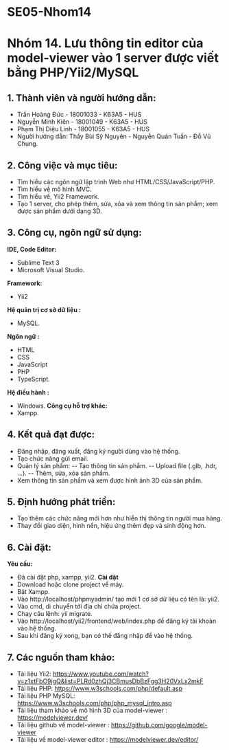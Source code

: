 # SE05-Nhom14
# Nhóm 14. Lưu thông tin editor của model-viewer vào 1 server được viết bằng PHP/Yii2/MySQL
## 1. Thành viên và người hướng dẫn:
- Trần Hoàng Đức  - 18001033 -  K63A5 - HUS
- Nguyễn Minh Kiên - 18001049 - K63A5 - HUS
- Phạm Thị Diệu Linh - 18001055 - K63A5 - HUS
- Người hướng dẫn: Thầy Bùi Sỹ Nguyên - Nguyễn Quán Tuấn - Đỗ Vũ Chung.


## 2. Công việc và mục tiêu:
- Tìm hiểu các ngôn ngữ lập trình Web như HTML/CSS/JavaScript/PHP.
- Tìm hiểu về mô hình MVC.
- Tìm hiểu về, Yii2 Framework.
- Tạo 1 server, cho phép thêm, sửa, xóa và xem thông tin sản phẩm; xem được sản phẩm dưới dạng 3D.


## 3. Công cụ, ngôn ngữ sử dụng:
**IDE, Code Editor:** 
- Sublime Text 3 
- Microsoft Visual Studio.

**Framework:** 
- Yii2

**Hệ quản trị cơ sở dữ liệu :** 
- MySQL.

**Ngôn ngữ :**
- HTML
- CSS
- JavaScript
- PHP
- TypeScript.

**Hệ điều hành :**
- Windows.
**Công cụ hỗ trợ khác:**
- Xampp.


## 4. Kết quả đạt được:
- Đăng nhập, đăng xuất, đăng ký người dùng vào hệ thống.
- Tạo chức năng gửi email.
- Quản lý sản phẩm:
-- Tạo thông tin sản phẩm.
-- Upload file (.glb, .hdr, ...).
-- Thêm, sửa, xóa sản phẩm.
- Xem thông tin sản phẩm và xem được hình ảnh 3D của sản phẩm.


## 5. Định hướng phát triển:
- Tạo thêm các chức năng mới hơn như hiển thị thông tin người mua hàng.
- Thay đổi giao diện, hình nền, hiệu ứng thêm đẹp và sinh động hơn.


## 6. Cài đặt:
**Yêu cầu:**
- Đã cài đặt php, xampp, yii2.
**Cài đặt**
- Download hoặc clone project về máy.
- Bật Xampp.
- Vào http://localhost/phpmyadmin/ tạo mới 1 cơ sở dữ liệu có tên là: yii2.
- Vào cmd, di chuyển tới địa chỉ chứa project.
- Chạy câu lệnh: yii migrate.
- Vào http://localhost/yii2/frontend/web/index.php để đăng ký tài khoản vào hệ thống.
- Sau khi đăng ký xong, bạn có thế đăng nhập để vào hệ thống.


## 7. Các nguồn tham khảo:
- Tài liệu Yii2: https://www.youtube.com/watch?v=z1xtFbO9jgQ&list=PLRd0zhQj3CBmusDbBzFgg3H20VxLx2mkF
- Tài liệu PHP: https://www.w3schools.com/php/default.asp
- Tài liệu PHP MySQL: https://www.w3schools.com/php/php_mysql_intro.asp
- Tài liệu tham khảo về mô hình 3D của model-viewer : https://modelviewer.dev/
- Tài liệu github về model-viewer : https://github.com/google/model-viewer
- Tài liệu về model-viewer editor : https://modelviewer.dev/editor/


